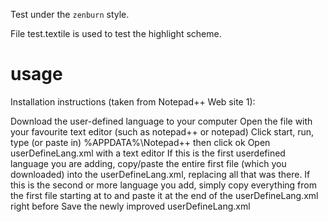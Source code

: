 Test under the `zenburn` style.

File test.textile is used to test the highlight scheme.

# usage
Installation instructions (taken from Notepad++ Web site 1):

Download the user-defined language to your computer
Open the file with your favourite text editor (such as notepad++ or notepad)
Click start, run, type (or paste in) %APPDATA%\Notepad++ then click ok
Open userDefineLang.xml with a text editor
If this is the first userdefined language you are adding, copy/paste the entire first file (which you downloaded) into the userDefineLang.xml, replacing all that was there. If this is the second or more language you add, simply copy everything from the first file starting at to and paste it at the end of the userDefineLang.xml right before
Save the newly improved userDefineLang.xml
